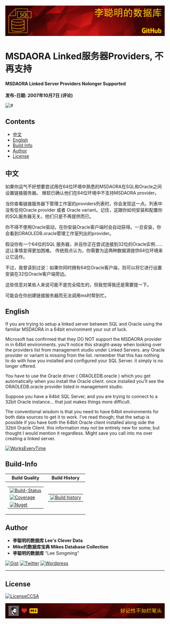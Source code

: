 ![CLEVER DATA GIT REPO](https://raw.githubusercontent.com/LiCongMingDeShujuku/git-resources/master/0-clever-data-github.png "李聪明的数据库")

# MSDAORA Linked服务器Providers, 不再支持
#### MSDAORA Linked Server Providers Nolonger Supported
**发布-日期: 2007年10月7日 (评论)**

![#](images/##############?raw=true "#")

## Contents

- [中文](#中文)
- [English](#English)
- [Build Info](#Build-Info)
- [Author](#Author)
- [License](#License) 


## 中文
如果你运气不好想要尝试用在64位环境中熟悉的MSDAORA在SQL和Oracle之间设置链接服务器。
微软已确认他们在64位环境中不支持MSDAORA provider。

当你查看链接服务器下管理工作室的providers列表时，你会发现这一点。列表中没有任何Oracle provider 或者 Oracle variant。记住，这跟你如何安装和配置你的SQL服务器无关。他们只是不再提供而已。

你不得不使用Oracle驱动，在你安装Oracle客户端时会自动获得。一旦安装，你会看到ORAOLEDB.oracle管理工作室列出的provider。

假设你有一个64位的SQL 服务器，并且你正在尝试连接到32位的Oracle实例......这让事情变得更加困难。
传统观点认为，你需要为这两种数据源提供64位环境来让它运作。

不过，我曾读到过说：如果你同时拥有64位Oracle客户端，则可以将它进行设置安装在32位Oracle客户端旁边。

这些信息对某些人来说可能不是完全陌生的，但我觉得我还是需要提一下。

可能会在你创建链接服务器而无法调用ms时帮到忙。



## English
If you are trying to setup a linked server between SQL and Oracle using
the familiar MSDAORA in a 64bit environment your out of luck.

Microsoft has confirmed that they DO NOT support the MSDAORA provider
in in 64bit environments. you’ll notice this straight-away when looking over
the providers list from management studio under Linked Servers. any Oracle
provider or variant is missing from the list. remember that this has nothing
to do with how you installed and configured your SQL Server. it simply is
no longer offered.

You have to use the Oracle driver ( ORAOLEDB.oracle ) which you get automatically
when you install the Oracle client. once installed you’ll see the ORAOLEDB.oracle
provider listed in management studio.

Suppose you have a 64bit SQL Server, and you are trying to connect to a 32bit
Oracle instance… that just makes things more difficult.

The conventional wisdom is that you need to have 64bit environments for both data
sources to get it to work. I’ve read though; that the setup is possible if you have both the 64bit Oracle client installed along side the 32bit Oracle Client.
this information may not be entirely new for some; but thought I would mention
it regardless. Might save you call into ms over creating a linked server.




[![WorksEveryTime](https://forthebadge.com/images/badges/60-percent-of-the-time-works-every-time.svg)](https://shitday.de/)

## Build-Info

| Build Quality | Build History |
|--|--|
|<table><tr><td>[![Build-Status](https://ci.appveyor.com/api/projects/status/pjxh5g91jpbh7t84?svg?style=flat-square)](#)</td></tr><tr><td>[![Coverage](https://coveralls.io/repos/github/tygerbytes/ResourceFitness/badge.svg?style=flat-square)](#)</td></tr><tr><td>[![Nuget](https://img.shields.io/nuget/v/TW.Resfit.Core.svg?style=flat-square)](#)</td></tr></table>|<table><tr><td>[![Build history](https://buildstats.info/appveyor/chart/tygerbytes/resourcefitness)](#)</td></tr></table>|

## Author

- **李聪明的数据库 Lee's Clever Data**
- **Mike的数据库宝典 Mikes Database Collection**
- **李聪明的数据库** "Lee Songming"

[![Gist](https://img.shields.io/badge/Gist-李聪明的数据库-<COLOR>.svg)](https://gist.github.com/congmingshuju)
[![Twitter](https://img.shields.io/badge/Twitter-mike的数据库宝典-<COLOR>.svg)](https://twitter.com/mikesdatawork?lang=en)
[![Wordpress](https://img.shields.io/badge/Wordpress-mike的数据库宝典-<COLOR>.svg)](https://mikesdatawork.wordpress.com/)

---
## License
[![LicenseCCSA](https://img.shields.io/badge/License-CreativeCommonsSA-<COLOR>.svg)](https://creativecommons.org/share-your-work/licensing-types-examples/)

![Lee Songming](https://raw.githubusercontent.com/LiCongMingDeShujuku/git-resources/master/1-clever-data-github.png "李聪明的数据库")

